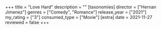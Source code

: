 +++
title = "Love Hard"
description = ""
[taxonomies]
director = ["Hernan Jimenez"] 
genres = ["Comedy", "Romance"]
release_year = ["2021"]
my_rating = ["3"]
consumed_type = ["Movie"]
[extra]
date = 2021-11-27
reviewed = false
+++
